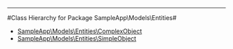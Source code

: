 - - -

#Class Hierarchy for Package SampleApp\Models\Entities#<ul>
<li><a href="https://github.com/JeyDotC/Hirudo-docs/blob/master/sampleapp/models/entities/complexobject.html">SampleApp\Models\Entities\ComplexObject</a></li>
<li><a href="https://github.com/JeyDotC/Hirudo-docs/blob/master/sampleapp/models/entities/simpleobject.html">SampleApp\Models\Entities\SimpleObject</a></li>
</ul>
